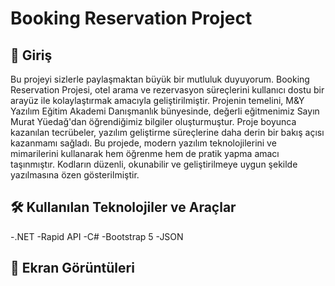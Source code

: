 # Booking Reservation Project

## 📜 Giriş

Bu projeyi sizlerle paylaşmaktan büyük bir mutluluk duyuyorum. Booking Reservation Projesi, otel arama ve rezervasyon süreçlerini kullanıcı dostu bir arayüz ile kolaylaştırmak amacıyla geliştirilmiştir. Projenin temelini, M&Y Yazılım Eğitim Akademi Danışmanlık bünyesinde, değerli eğitmenimiz Sayın Murat Yüedağ'dan öğrendiğimiz bilgiler oluşturmuştur. Proje boyunca kazanılan tecrübeler, yazılım geliştirme süreçlerine daha derin bir bakış açısı kazanmamı sağladı.
Bu projede, modern yazılım teknolojilerini ve mimarilerini kullanarak hem öğrenme hem de pratik yapma amacı taşınmıştır. Kodların düzenli, okunabilir ve geliştirilmeye uygun şekilde yazılmasına özen gösterilmiştir.

## 🛠️ Kullanılan Teknolojiler ve Araçlar

-.NET
-Rapid API
-C#
-Bootstrap 5
-JSON

## 📸 Ekran Görüntüleri

